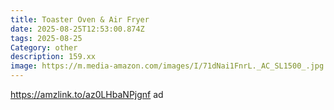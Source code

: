 ```yaml
---
title: Toaster Oven & Air Fryer
date: 2025-08-25T12:53:00.874Z
tags: 2025-08-25
Category: other
description: 159.xx
image: https://m.media-amazon.com/images/I/71dNai1FnrL._AC_SL1500_.jpg
---
```

https://amzlink.to/az0LHbaNPjgnf ad